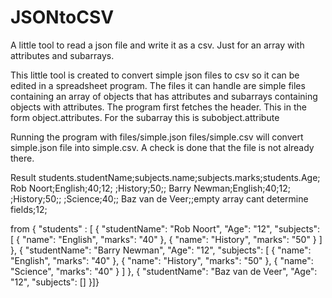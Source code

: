 # JSONtoCSV
A little tool to read a json file and write it as a csv. Just for an array with attributes and subarrays.

This little tool is created to convert simple json files to csv so it can be edited in a spreadsheet program. The files it can handle are simple files containing an array of objects that has attributes and subarrays containing objects with attributes. The program first fetches the header. This in the form object.attributes. For the subarray this is subobject.attribute

Running the program with files/simple.json files/simple.csv will convert simple.json file into simple.csv. A check is done that the file is not already there.

Result students.studentName;subjects.name;subjects.marks;students.Age; Rob Noort;English;40;12; ;History;50;; Barry Newman;English;40;12; ;History;50;; ;Science;40;; Baz van de Veer;;empty array cant determine fields;12;

from { "students" : [ { "studentName": "Rob Noort", "Age": "12", "subjects": [ { "name": "English", "marks": "40" }, { "name": "History", "marks": "50" } ] }, { "studentName": "Barry Newman", "Age": "12", "subjects": [ { "name": "English", "marks": "40" }, { "name": "History", "marks": "50" }, { "name": "Science", "marks": "40" } ] }, { "studentName": "Baz van de Veer", "Age": "12", "subjects": [] }]}
